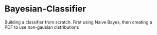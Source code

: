 # Bayesian-Classifier

Building a classifier from scratch.
  First using Naive Bayes, then creating a PDF to use non-gausian distributions
